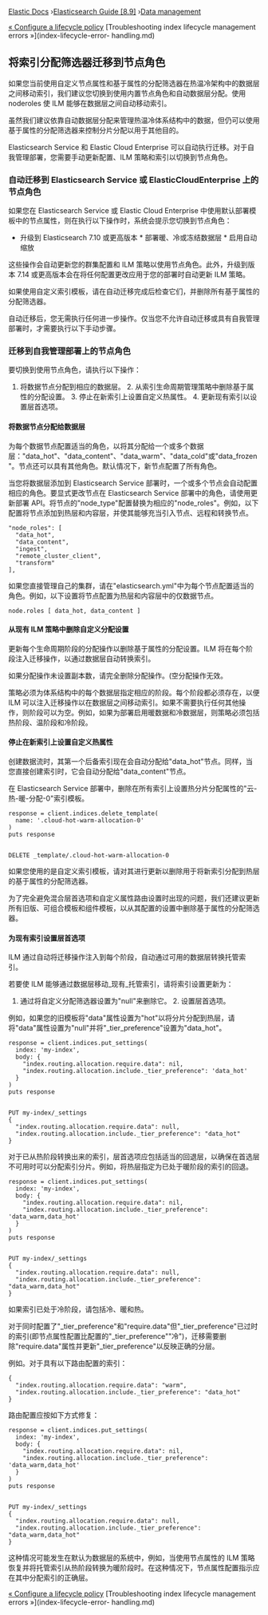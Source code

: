 

[Elastic Docs](/guide/) ›[Elasticsearch Guide [8.9]](index.md) ›[Data
management](data-management.md)

[« Configure a lifecycle policy](set-up-lifecycle-policy.md)
[Troubleshooting index lifecycle management errors »](index-lifecycle-error-
handling.md)

## 将索引分配筛选器迁移到节点角色

如果您当前使用自定义节点属性和基于属性的分配筛选器在热温冷架构中的数据层之间移动索引，我们建议您切换到使用内置节点角色和自动数据层分配。使用 noderoles 使 ILM 能够在数据层之间自动移动索引。

虽然我们建议依靠自动数据层分配来管理热温冷体系结构中的数据，但仍可以使用基于属性的分配筛选器来控制分片分配以用于其他目的。

Elasticsearch Service 和 Elastic Cloud Enterprise 可以自动执行迁移。对于自我管理部署，您需要手动更新配置、ILM 策略和索引以切换到节点角色。

### 自动迁移到 Elasticsearch Service 或 ElasticCloudEnterprise 上的节点角色

如果您在 Elasticsearch Service 或 Elastic Cloud Enterprise 中使用默认部署模板中的节点属性，则在执行以下操作时，系统会提示您切换到节点角色：

* 升级到 Elasticsearch 7.10 或更高版本 * 部署暖、冷或冻结数据层 * 启用自动缩放

这些操作会自动更新您的群集配置和 ILM 策略以使用节点角色。此外，升级到版本 7.14 或更高版本会在将任何配置更改应用于您的部署时自动更新 ILM 策略。

如果使用自定义索引模板，请在自动迁移完成后检查它们，并删除所有基于属性的分配筛选器。

自动迁移后，您无需执行任何进一步操作。仅当您不允许自动迁移或具有自我管理部署时，才需要执行以下手动步骤。

### 迁移到自我管理部署上的节点角色

要切换到使用节点角色，请执行以下操作：

1. 将数据节点分配到相应的数据层。  2. 从索引生命周期管理策略中删除基于属性的分配设置。  3. 停止在新索引上设置自定义热属性。  4. 更新现有索引以设置层首选项。

#### 将数据节点分配给数据层

为每个数据节点配置适当的角色，以将其分配给一个或多个数据层："data_hot"、"data_content"、"data_warm"、"data_cold"或"data_frozen"。节点还可以具有其他角色。默认情况下，新节点配置了所有角色。

当您将数据层添加到 Elasticsearch Service 部署时，一个或多个节点会自动配置相应的角色。要显式更改节点在 Elasticsearch Service 部署中的角色，请使用更新部署 API。将节点的"node_type"配置替换为相应的"node_roles"。例如，以下配置将节点添加到热层和内容层，并使其能够充当引入节点、远程和转换节点。

    
    
    "node_roles": [
      "data_hot",
      "data_content",
      "ingest",
      "remote_cluster_client",
      "transform"
    ],

如果您直接管理自己的集群，请在"elasticsearch.yml"中为每个节点配置适当的角色。例如，以下设置将节点配置为热层和内容层中的仅数据节点。

    
    
    node.roles [ data_hot, data_content ]

#### 从现有 ILM 策略中删除自定义分配设置

更新每个生命周期阶段的分配操作以删除基于属性的分配设置。ILM 将在每个阶段注入迁移操作，以通过数据层自动转换索引。

如果分配操作未设置副本数，请完全删除分配操作。(空分配操作无效。

策略必须为体系结构中的每个数据层指定相应的阶段。每个阶段都必须存在，以便 ILM 可以注入迁移操作以在数据层之间移动索引。如果不需要执行任何其他操作，则阶段可以为空。例如，如果为部署启用暖数据和冷数据层，则策略必须包括热阶段、温阶段和冷阶段。

#### 停止在新索引上设置自定义热属性

创建数据流时，其第一个后备索引现在会自动分配给"data_hot"节点。同样，当您直接创建索引时，它会自动分配给"data_content"节点。

在 Elasticsearch Service 部署中，删除在所有索引上设置热分片分配属性的"云-热-暖-分配-0"索引模板。

    
    
    response = client.indices.delete_template(
      name: '.cloud-hot-warm-allocation-0'
    )
    puts response
    
    
    DELETE _template/.cloud-hot-warm-allocation-0

如果您使用的是自定义索引模板，请对其进行更新以删除用于将新索引分配到热层的基于属性的分配筛选器。

为了完全避免混合层首选项和自定义属性路由设置时出现的问题，我们还建议更新所有旧版、可组合模板和组件模板，以从其配置的设置中删除基于属性的分配筛选器。

#### 为现有索引设置层首选项

ILM 通过自动将迁移操作注入到每个阶段，自动通过可用的数据层转换托管索引。

若要使 ILM 能够通过数据层移动_现有_托管索引，请将索引设置更新为：

1. 通过将自定义分配筛选器设置为"null"来删除它。  2. 设置层首选项。

例如，如果您的旧模板将"data"属性设置为"hot"以将分片分配到热层，请将"data"属性设置为"null"并将"_tier_preference"设置为"data_hot"。

    
    
    response = client.indices.put_settings(
      index: 'my-index',
      body: {
        "index.routing.allocation.require.data": nil,
        "index.routing.allocation.include._tier_preference": 'data_hot'
      }
    )
    puts response
    
    
    PUT my-index/_settings
    {
      "index.routing.allocation.require.data": null,
      "index.routing.allocation.include._tier_preference": "data_hot"
    }

对于已从热阶段转换出来的索引，层首选项应包括适当的回退层，以确保在首选层不可用时可以分配索引分片。例如，将热层指定为已处于暖阶段的索引的回退。

    
    
    response = client.indices.put_settings(
      index: 'my-index',
      body: {
        "index.routing.allocation.require.data": nil,
        "index.routing.allocation.include._tier_preference": 'data_warm,data_hot'
      }
    )
    puts response
    
    
    PUT my-index/_settings
    {
      "index.routing.allocation.require.data": null,
      "index.routing.allocation.include._tier_preference": "data_warm,data_hot"
    }

如果索引已处于冷阶段，请包括冷、暖和热。

对于同时配置了"_tier_preference"和"require.data"但"_tier_preference"已过时的索引(即节点属性配置比配置的"_tier_preference""冷")，迁移需要删除"require.data"属性并更新"_tier_preference"以反映正确的分层。

例如。对于具有以下路由配置的索引：

    
    
    {
      "index.routing.allocation.require.data": "warm",
      "index.routing.allocation.include._tier_preference": "data_hot"
    }

路由配置应按如下方式修复：

    
    
    response = client.indices.put_settings(
      index: 'my-index',
      body: {
        "index.routing.allocation.require.data": nil,
        "index.routing.allocation.include._tier_preference": 'data_warm,data_hot'
      }
    )
    puts response
    
    
    PUT my-index/_settings
    {
      "index.routing.allocation.require.data": null,
      "index.routing.allocation.include._tier_preference": "data_warm,data_hot"
    }

这种情况可能发生在默认为数据层的系统中，例如，当使用节点属性的 ILM 策略恢复并将托管索引从热阶段转换为暖阶段时。在这种情况下，节点属性配置指示应在其中分配索引的正确层。

[« Configure a lifecycle policy](set-up-lifecycle-policy.md)
[Troubleshooting index lifecycle management errors »](index-lifecycle-error-
handling.md)
